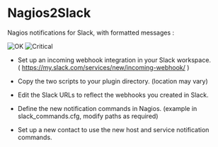 # Nagios2Slack

Nagios notifications for Slack, with formatted messages :

![OK](http://env.baarnes.com/nagios2slack/ok.png)
![Critical](http://env.baarnes.com/nagios2slack/critical.png)

* Set up an incoming webhook integration in your Slack workspace.</br>
( https://my.slack.com/services/new/incoming-webhook/ )

* Copy the two scripts to your plugin directory. (location may vary)

* Edit the Slack URLs to reflect the webhooks you created in Slack.

* Define the new notification commands in Nagios.
(example in slack_commands.cfg, modify paths as required)

* Set up a new contact to use the new host and service notification commands.
